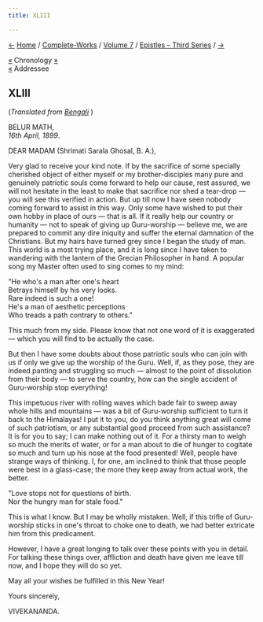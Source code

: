 ```yaml
---
title: XLIII

---
```

<div>

[←](42_miss_noble.htm) [Home](../../../index.htm) /
[Complete-Works](../../complete_works.htm) / [Volume
7](../volume_7_contents.htm) / [Epistles – Third
Series](epistles_third_series_contents.htm) / [→](44_sturdy.htm)

  

[«](../../volume_6/epistles_second_series/146_dear.htm) Chronology
[»](../../volume_9/letters_fifth_series/137_margot.htm)  
[«](../../volume_4/translation_prose/the_education_that_india_needs.htm)
Addressee

## XLIII

(*Translated from [Bengali](b8425e7043.pdf)* )

BELUR MATH,  
*16th April, 1899*.

DEAR MADAM (Shrimati Sarala Ghosal, B. A.),

Very glad to receive your kind note. If by the sacrifice of some
specially cherished object of either myself or my brother-disciples many
pure and genuinely patriotic souls come forward to help our cause, rest
assured, we will not hesitate in the least to make that sacrifice nor
shed a tear-drop — you will see this verified in action. But up till now
I have seen nobody coming forward to assist in this way. Only some have
wished to put their own hobby in place of ours — that is all. If it
really help our country or humanity — not to speak of giving up
Guru-worship — believe me, we are prepared to commit any dire iniquity
and suffer the eternal damnation of the Christians. But my hairs have
turned grey since I began the study of man. This world is a most trying
place, and it is long since I have taken to wandering with the lantern
of the Grecian Philosopher in hand. A popular song my Master often used
to sing comes to my mind:

"He who's a man after one's heart  
Betrays himself by his very looks.  
Rare indeed is such a one!  
He's a man of aesthetic perceptions  
Who treads a path contrary to others."

This much from my side. Please know that not one word of it is
exaggerated — which you will find to be actually the case.

But then I have some doubts about those patriotic souls who can join
with us if only we give up the worship of the Guru. Well, if, as they
pose, they are indeed panting and struggling so much — almost to the
point of dissolution from their body — to serve the country, how can the
single accident of Guru-worship stop everything!

This impetuous river with rolling waves which bade fair to sweep away
whole hills and mountains — was a bit of Guru-worship sufficient to turn
it back to the Himalayas! I put it to you, do you think anything great
will come of such patriotism, or any substantial good proceed from such
assistance? It is for you to say; I can make nothing out of it. For a
thirsty man to weigh so much the merits of water, or for a man about to
die of hunger to cogitate so much and turn up his nose at the food
presented! Well, people have strange ways of thinking. I, for one, am
inclined to think that those people were best in a glass-case; the more
they keep away from actual work, the better.

"Love stops not for questions of birth.  
Nor the hungry man for stale food."

This is what I know. But I may be wholly mistaken. Well, if this trifle
of Guru-worship sticks in one's throat to choke one to death, we had
better extricate him from this predicament.

However, I have a great longing to talk over these points with you in
detail. For talking these things over, affliction and death have given
me leave till now, and I hope they will do so yet.

May all your wishes be fulfilled in this New Year!

Yours sincerely,

VIVEKANANDA.

</div>
